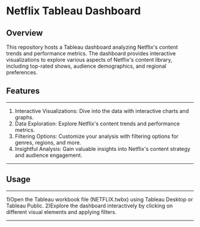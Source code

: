 # Netflix Tableau Dashboard

## Overview
This repository hosts a Tableau dashboard analyzing Netflix's content trends and performance metrics. The dashboard provides interactive visualizations to explore various aspects of Netflix's content library, including top-rated shows, audience demographics, and regional preferences.


## Features
---

1) Interactive Visualizations: Dive into the data with interactive charts and graphs.
2) Data Exploration: Explore Netflix's content trends and performance metrics.
3) Filtering Options: Customize your analysis with filtering options for genres, regions, and more.
4) Insightful Analysis: Gain valuable insights into Netflix's content strategy and audience engagement.

---


## Usage
---

1)Open the Tableau workbook file (NETFLIX.twbx) using Tableau Desktop or Tableau Public.
2)Explore the dashboard interactively by clicking on different visual elements and applying filters.

---
